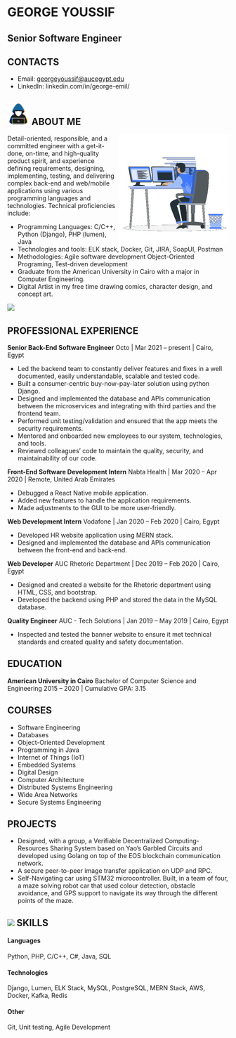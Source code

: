 # GEORGE YOUSSIF
## Senior Software Engineer
## CONTACTS
- Email: georgeyoussif@aucegypt.edu
- LinkedIn: linkedin.com/in/george-emil/

## <picture><img src = "https://github.com/0xAbdulKhalid/0xAbdulKhalid/raw/main/assets/mdImages/about_me.gif" width = 50px></picture> **ABOUT ME**

<picture> <img align="right" src="https://github.com/0xAbdulKhalid/0xAbdulKhalid/raw/main/assets/mdImages/Right_Side.gif" width = 250px></picture>

Detail-oriented, responsible, and a committed engineer with a get-it-done, on-time, and high-quality product spirit, and experience defining requirements, designing, implementing, testing, and delivering complex back-end and web/mobile applications using various programming languages and technologies. Technical proficiencies include:

- Programming Languages: C/C++, Python (Django), PHP (lumen), Java
- Technologies and tools: ELK stack, Docker, Git, JIRA, SoapUI, Postman
- Methodologies: Agile software development Object-Oriented Programing, Test-driven development
- Graduate from the American University in Cairo with a major in Computer Engineering.
- Digital Artist in my free time drawing comics, character design, and concept art.

<img src="https://user-images.githubusercontent.com/73097560/115834477-dbab4500-a447-11eb-908a-139a6edaec5c.gif">

## PROFESSIONAL EXPERIENCE
**Senior Back-End Software Engineer**
Octo | Mar 2021 – present | Cairo, Egypt
- Led the backend team to constantly deliver features and fixes in a well documented, easily understandable, scalable and tested code.
- Built a consumer-centric buy-now-pay-later solution using python Django.
- Designed and implemented the database and APIs communication between the microservices and integrating with third parties and the frontend team.
- Performed unit testing/validation and ensured that the app meets the security requirements.
- Mentored and onboarded new employees to our system, technologies, and tools.
- Reviewed colleagues’ code to maintain the quality, security, and maintainability of our code.

**Front-End Software Development Intern**
Nabta Health | Mar 2020 – Apr 2020 | Remote, United Arab Emirates
- Debugged a React Native mobile application.
- Added new features to handle the application requirements.
- Made adjustments to the GUI to be more user-friendly.

**Web Development Intern**
Vodafone | Jan 2020 – Feb 2020 | Cairo, Egypt
- Developed HR website application using MERN stack.
- Designed and implemented the database and APIs communication between the front-end and back-end.

**Web Developer**
AUC Rhetoric Department | Dec 2019 – Feb 2020 | Cairo, Egypt
- Designed and created a website for the Rhetoric department using HTML, CSS, and bootstrap.
- Developed the backend using PHP and stored the data in the MySQL database.

**Quality Engineer**
AUC - Tech Solutions | Jan 2019 – May 2019 | Cairo, Egypt
- Inspected and tested the banner website to ensure it met technical standards and created quality and safety documentation.

## EDUCATION
**American University in Cairo**
Bachelor of Computer Science and Engineering
2015 – 2020 | Cumulative GPA: 3.15

## COURSES
- Software Engineering
- Databases
- Object-Oriented Development
- Programming in Java
- Internet of Things (IoT)
- Embedded Systems
- Digital Design
- Computer Architecture
- Distributed Systems Engineering
- Wide Area Networks
- Secure Systems Engineering

## PROJECTS
- Designed, with a group, a Verifiable Decentralized Computing-Resources Sharing System based on Yao’s Garbled Circuits and developed using Golang on top of the EOS blockchain communication network.
- A secure peer-to-peer image transfer application on UDP and RPC.
- Self-Navigating car using STM32 microcontroller. Built, in a team of four, a maze solving robot car that used colour detection, obstacle avoidance, and GPS support to navigate its way through the different points of the maze.

## <img src="https://media2.giphy.com/media/QssGEmpkyEOhBCb7e1/giphy.gif?cid=ecf05e47a0n3gi1bfqntqmob8g9aid1oyj2wr3ds3mg700bl&rid=giphy.gif" width ="25"><b> SKILLS</b>

#### Languages
Python, PHP, C/C++, C#, Java, SQL

#### Technologies
Django, Lumen, ELK Stack, MySQL, PostgreSQL, MERN Stack, AWS, Docker, Kafka, Redis

#### Other 
Git, Unit testing, Agile Development


<!--
**gyoussif/gyoussif** is a ✨ _special_ ✨ repository because its `README.md` (this file) appears on your GitHub profile.

Here are some ideas to get you started:

- 🔭 I’m currently working on ...
- 🌱 I’m currently learning ...
- 👯 I’m looking to collaborate on ...
- 🤔 I’m looking for help with ...
- 💬 Ask me about ...
- 📫 How to reach me: ...
- 😄 Pronouns: ...
- ⚡ Fun fact: ...
-->
